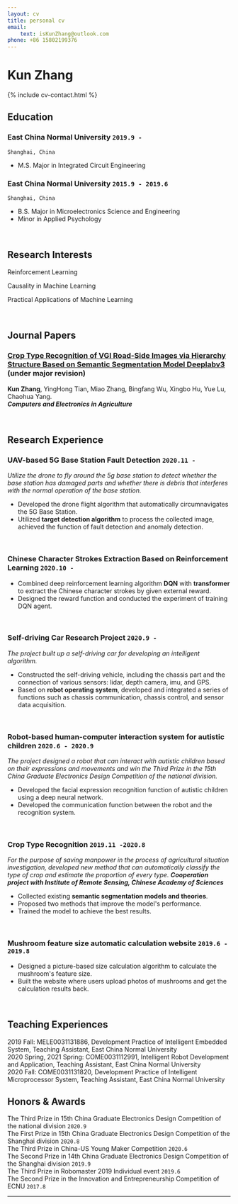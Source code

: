```yaml
---
layout: cv
title: personal cv
email: 
    text: isKunZhang@outlook.com
phone: +86 15802199376
---
```

# Kun **Zhang**

<!--
include contact information from the front matter
Supported arguments:
    - homepage: url, text
    - phone
    - email
-->

{% include cv-contact.html %}

## Education

### **East China Normal University** `2019.9 -`

```
Shanghai, China 
```
- M.S. Major in Integrated Circuit Engineering


### **East China Normal University** `2015.9 - 2019.6`

```
Shanghai, China 
```

- B.S.  Major in Microelectronics Science and Engineering
- Minor in Applied Psychology
  
<br>

## Research Interests

Reinforcement Learning

Causality in Machine Learning

Practical Applications of Machine Learning


<br>

## Journal Papers

### [**Crop Type Recognition of VGI Road-Side Images via Hierarchy Structure Based on Semantic Segmentation Model Deeplabv3**](http://website-leadtopaper)  (under major revision)
**Kun Zhang**, YingHong Tian, Miao Zhang, Bingfang Wu, Xingbo Hu, Yue Lu, Chaohua Yang.<br> 
___Computers and Electronics in Agriculture___

<!-- 
[[PDF](http://penrose.ink/media/Penrose_SIGGRAPH2020.pdf)]
[[BibTeX]({{ page.homepage.url }}/assets/siggraph20-penrose.txt)]
[[www](http://penrose.ink/siggraph20.html)]
[[repo](https://github.com/penrose/penrose)]-->

<br>

## Research Experience

### **UAV-based 5G Base Station Fault Detection** `2020.11 -`

_Utilize the drone to fly around the 5g base station to detect whether the base station has damaged parts and whether there is debris that interferes with the normal operation of the base station._
- Developed the drone flight algorithm that automatically circumnavigates the 5G Base Station. 
- Utilized **target detection algorithm** to process the collected image, achieved the function of fault detection and anomaly detection.

<br>


### **Chinese Character Strokes Extraction Based on Reinforcement Learning**  `2020.10 -`
- Combined deep reinforcement learning algorithm **DQN** with **transformer** to extract the Chinese character strokes by given external reward.
- Designed the reward function and conducted the experiment of training DQN agent.

<br>

### **Self-driving Car Research Project**  `2020.9 -`

_The project built up a self-driving car for developing an intelligent algorithm._

- Constructed the self-driving vehicle, including the chassis part and the connection of various sensors: lidar, depth camera, imu, and GPS. 
- Based on **robot operating system**, developed and integrated a series of functions such as chassis communication, chassis control, and sensor data acquisition.


<br>

### **Robot-based human-computer interaction system for autistic children** `2020.6 - 2020.9`

_The project designed a robot that can interact with autistic children based on their expressions and movements and win the Third Prize in the 15th China Graduate Electronics Design Competition of the national division._
- Developed the facial expression recognition function of autistic children using a deep neural network. 
- Developed the communication function between the robot and the recognition system.


<br>



### **Crop Type Recognition** `2019.11 -2020.8`
_For the purpose of saving manpower in the process of agricultural situation investigation, developed new method that can automatically classify the type of crop and estimate the proportion of every type._  ___Cooperation project with Institute of Remote Sensing, Chinese Academy of Sciences___
- Collected existing **semantic segmentation models and theories**. 
- Proposed two methods that improve the model's performance.
- Trained the model to achieve the best results.

<br>




### **Mushroom feature size automatic calculation website**  `2019.6 - 2019.8`
- Designed a picture-based size calculation algorithm to calculate the mushroom's feature size. 
- Built the website where users upload photos of mushrooms and get the calculation results back.


<br>

<!-- ## English Proficiency
LELTS: (Listening, Reading, Writing, Speaking)

<br> -->


<!-- ## Research Skills
Familiar with machine learning theory

<br> -->

## Teaching Experiences 
2019 Fall: MELE0031131886, Development Practice of Intelligent Embedded System, Teaching Assistant, East China Normal University <br>
2020 Spring, 2021 Spring: COME0031112991, Intelligent Robot Development and Application, Teaching Assistant, East China Normal University<br>
2020 Fall: COME0031131820, Development Practice of Intelligent Microprocessor System, Teaching Assistant, East China Normal University<br>


## Honors & Awards

The Third Prize in 15th China Graduate Electronics Design Competition of the national division `2020.9` <br>
The First Prize in 15th China Graduate Electronics Design Competition of the Shanghai division `2020.8` <br>
The Third Prize in China-US Young Maker Competition `2020.6` <br>
The Second Prize in 14th China Graduate Electronics Design Competition of the Shanghai division  `2019.9` <br>
The Third Prize in Robomaster 2019 Individual event     `2019.6` <br>
The Second Prize in the Innovation and Entrepreneurship Competition of ECNU  `2017.8` <br>

---



<!-- ### Footer

Last updated: May 2013 -->
